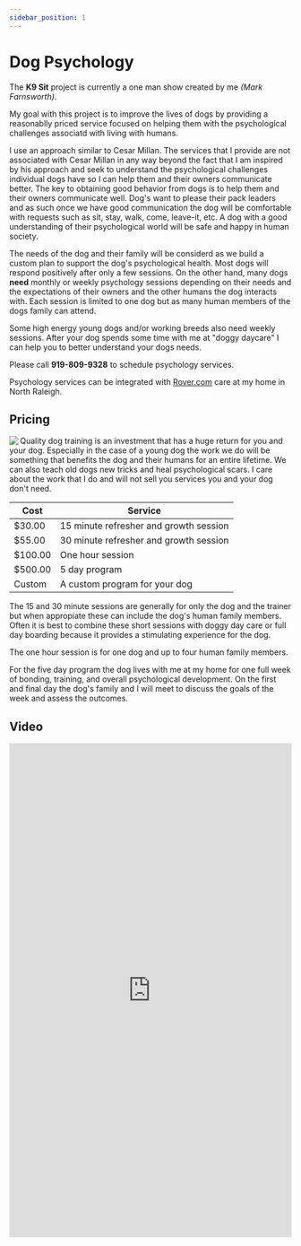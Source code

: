 ```yaml
---
sidebar_position: 1
---
```

# Dog Psychology
The **K9 Sit** project is currently a one man show created by me
*(Mark Farnsworth)*.

My goal with this project is to improve the lives of dogs by providing a
reasonablly priced service focused on helping them with the psychological
challenges associatd with living with humans.

I use an approach similar to Cesar Millan. The services that I provide are
not associated with Cesar Millan in any way beyond the fact that I am inspired
by his approach and seek to understand the psychological challenges individual
dogs have so I can help them and their owners communicate better. The key to
obtaining good behavior from dogs is to help them and their owners communicate
well. Dog's want to please their pack leaders and as such once we have good
communication the dog will be comfortable with requests such as sit, stay,
walk, come, leave-it, etc. A dog with a good understanding of their
psychological world will be safe and happy in human society.

The needs of the dog and their family will be considerd as we build a custom
plan to support the dog's psychological health. Most dogs will respond
positively after only a few sessions. On the other hand, many dogs **need**
monthly or weekly psychology sessions depending on their needs and the
expectations of their owners and the other humans the dog interacts with.
Each session is limited to one dog but as many human members of the dogs
family can attend.

Some high energy young dogs and/or working breeds also need weekly sessions.
After your dog spends some time with me at "doggy daycare" I can help you to
better understand your dogs needs.

Please call <b>919-809-9328</b> to schedule psychology services.

Psychology services can be integrated with <a href="https://www.rover.com/members/mark-f-high-quality-dog-training/">Rover.com</a> care
at my home in North Raleigh.

## Pricing

<img src="/img/maslow.png" align="left" />
Quality dog training is an investment that has a huge return for you and your dog. Especially in the case of a young dog the work we do will be something that benefits the dog and their humans for an entire lifetime. We can also teach old dogs new tricks and heal psychological scars. I care about the work that I do and will not sell you services you and your dog don't need.

| Cost     | Service                                |
|----------|----------------------------------------|
|   $30.00 | 15 minute refresher and growth session |
|   $55.00 | 30 minute refresher and growth session |
|  $100.00 | One hour session                       |
|  $500.00 | 5 day program                          |
|   Custom | A custom program for your dog          |

The 15 and 30 minute sessions are generally for only the dog and the trainer but when appropiate these can include the dog's human family members. Often it is best to combine these short sessions with doggy day care or full day boarding because it provides a stimulating experience for the dog.

The one hour session is for one dog and up to four human family members.

For the five day program the dog lives with me at my home for one full week of bonding, training, and overall psychological development. On the first and final day the dog's family and I will meet to discuss the goals of the week and assess the outcomes.

## Video

<iframe 
width="100%"
height="881" 
src="https://www.youtube.com/embed/AxVMHu9aWJ0"
title="Rainy days with Tig"
frameborder="0"
allow="accelerometer; autoplay; clipboard-write; encrypted-media; gyroscope; picture-in-picture; web-share" allowfullscreen>
</iframe>
